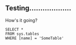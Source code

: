 
## Testing...................

How's it going?

 ```tsql
 SELECT *
 FROM sys.tables
 WHERE [name] = 'SomeTable'
 ```
